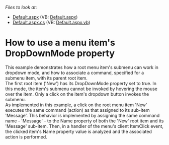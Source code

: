<!-- default file list -->
*Files to look at*:

* [Default.aspx](./CS/Site/Default.aspx) (VB: [Default.aspx](./VB/Site/Default.aspx))
* [Default.aspx.cs](./CS/Site/Default.aspx.cs) (VB: [Default.aspx.vb](./VB/Site/Default.aspx.vb))
<!-- default file list end -->
# How to use a menu item's DropDownMode property


<p>This example demonstrates how a root menu item's submenu can work in dropdown mode, and how to associate a command, specified for a submenu item, with its parent root item.<br />
The first root item ('New') has its DropDownMode property set to true. In this mode, the item's submenu cannot be invoked by hovering the mouse over the item. Only a click on the item's dropdown button invokes the submenu.<br />
As implemented in this example, a click on the root menu item 'New' executes the same command (action) as that assigned to its sub-item 'Message'. This behavior is implemented by assigning the same command name - 'Message' - to the Name property of both the 'New' root item and its 'Message' sub-item. Then, in a handler of the menu's client ItemClick event, the clicked item's Name property value is analyzed and the associated action is performed.</p>

<br/>


